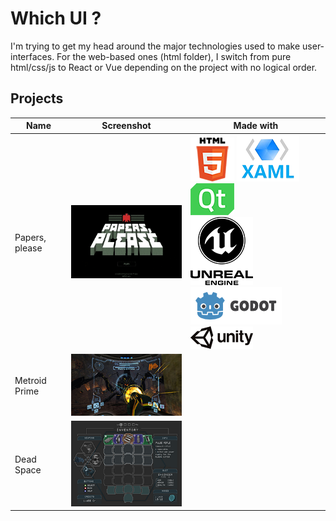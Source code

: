 # Which UI ?

I'm trying to get my head around the major technologies used to make user-interfaces. For the web-based ones (html folder), I switch from pure html/css/js to React or Vue depending on the project with no logical order.

## Projects

Name | Screenshot | Made with
--- | --- | ---
Papers, please | ![Papers please](doc/readme-img/papers-please.gif?raw=true) | ![HTML](doc/readme-img/html.png?raw=true) ![XAML](doc/readme-img/xaml.png?raw=true) ![QML](doc/readme-img/qt.png?raw=true) <br> ![Unreal](doc/readme-img/unreal.png?raw=true) ![Godot](doc/readme-img/godot.png?raw=true) ![Unity](doc/readme-img/unity.png?raw=true)
Metroid Prime | ![Metroid Prime](doc/readme-img/metroid-prime.png?raw=true) | 
Dead Space | ![Dead space](doc/readme-img/dead-space.png?raw=true) | 
